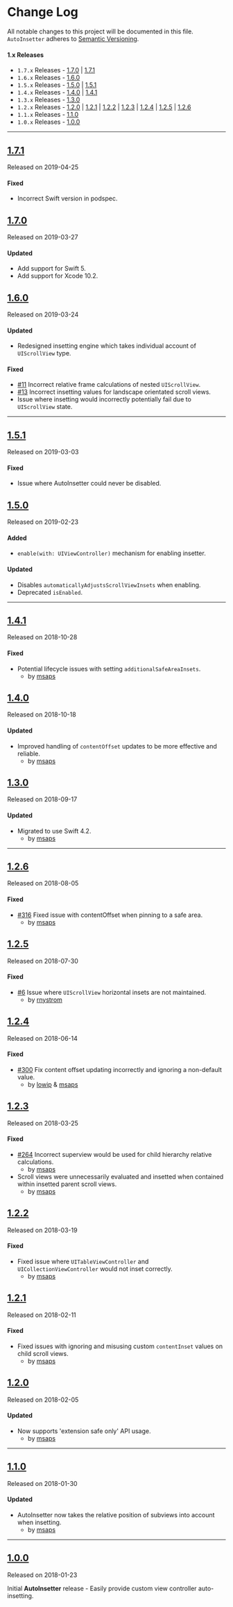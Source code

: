 # Change Log
All notable changes to this project will be documented in this file.
`AutoInsetter` adheres to [Semantic Versioning](http://semver.org/).

#### 1.x Releases
- `1.7.x` Releases - [1.7.0](#170) | [1.7.1](#171)
- `1.6.x` Releases - [1.6.0](#160)
- `1.5.x` Releases - [1.5.0](#150) | [1.5.1](#151)
- `1.4.x` Releases - [1.4.0](#140) | [1.4.1](#141)
- `1.3.x` Releases - [1.3.0](#130)
- `1.2.x` Releases - [1.2.0](#120) | [1.2.1](#121) | [1.2.2](#122) | [1.2.3](#123) | [1.2.4](#124) | [1.2.5](#125) | [1.2.6](#126)
- `1.1.x` Releases - [1.1.0](#110)
- `1.0.x` Releases - [1.0.0](#100)

---
## [1.7.1](https://github.com/uias/AutoInsetter/releases/tag/1.7.1)
Released on 2019-04-25

#### Fixed
- Incorrect Swift version in podspec.

## [1.7.0](https://github.com/uias/AutoInsetter/releases/tag/1.7.0)
Released on 2019-03-27

#### Updated
- Add support for Swift 5.
- Add support for Xcode 10.2.

## [1.6.0](https://github.com/uias/AutoInsetter/releases/tag/1.6.0)
Released on 2019-03-24

#### Updated
- Redesigned insetting engine which takes individual account of `UIScrollView` type.

#### Fixed
- [#11](https://github.com/uias/AutoInsetter/issues/11) Incorrect relative frame calculations of nested `UIScrollView`.
- [#13](https://github.com/uias/AutoInsetter/issues/13) Incorrect insetting values for landscape orientated scroll views.
- Issue where insetting would incorrectly potentially fail due to `UIScrollView` state.

---
## [1.5.1](https://github.com/uias/AutoInsetter/releases/tag/1.5.1)
Released on 2019-03-03

#### Fixed
- Issue where AutoInsetter could never be disabled.

## [1.5.0](https://github.com/uias/AutoInsetter/releases/tag/1.5.0)
Released on 2019-02-23

#### Added
- `enable(with: UIViewController)` mechanism for enabling insetter.

#### Updated
- Disables `automaticallyAdjustsScrollViewInsets` when enabling.
- Deprecated `isEnabled`.

---

## [1.4.1](https://github.com/uias/AutoInsetter/releases/tag/1.4.1)
Released on 2018-10-28

#### Fixed
- Potential lifecycle issues with setting `additionalSafeAreaInsets`.
    - by [msaps](https://github.com/msaps)
    
## [1.4.0](https://github.com/uias/AutoInsetter/releases/tag/1.4.0)
Released on 2018-10-18

#### Updated
- Improved handling of `contentOffset` updates to be more effective and reliable.
    - by [msaps](https://github.com/msaps)

## [1.3.0](https://github.com/uias/AutoInsetter/releases/tag/1.3.0)
Released on 2018-09-17

#### Updated
- Migrated to use Swift 4.2.
    - by [msaps](https://github.com/msaps)

---

## [1.2.6](https://github.com/uias/AutoInsetter/releases/tag/1.2.6)
Released on 2018-08-05

#### Fixed
- [#316](https://github.com/uias/Tabman/issues/316) Fixed issue with contentOffset when pinning to a safe area.
    - by [msaps](https://github.com/msaps)

## [1.2.5](https://github.com/uias/AutoInsetter/releases/tag/1.2.5)
Released on 2018-07-30

#### Fixed
- [#6](https://github.com/uias/AutoInsetter/pull/6) Issue where `UIScrollView` horizontal insets are not maintained.
    - by [rnystrom](https://github.com/rnystrom)

## [1.2.4](https://github.com/uias/AutoInsetter/releases/tag/1.2.4)
Released on 2018-06-14

#### Fixed
- [#300](https://github.com/uias/Tabman/issues/300) Fix content offset updating incorrectly and ignoring a non-default value.
    - by [lowip](https://github.com/lowip) & [msaps](https://github.com/msaps)

## [1.2.3](https://github.com/uias/AutoInsetter/releases/tag/1.2.3)
Released on 2018-03-25

#### Fixed

- [#264](https://github.com/uias/Tabman/issues/264) Incorrect superview would be used for child hierarchy relative calculations.
    - by [msaps](https://github.com/msaps)
- Scroll views were unnecessarily evaluated and insetted when contained within insetted parent scroll views.
    - by [msaps](https://github.com/msaps)

## [1.2.2](https://github.com/uias/AutoInsetter/releases/tag/1.2.2)
Released on 2018-03-19

#### Fixed

- Fixed issue where `UITableViewController` and `UICollectionViewController` would not inset correctly.
    - by [msaps](https://github.com/msaps)

## [1.2.1](https://github.com/uias/AutoInsetter/releases/tag/1.2.1)
Released on 2018-02-11

#### Fixed

- Fixed issues with ignoring and misusing custom `contentInset` values on child scroll views.
    - by [msaps](https://github.com/msaps)

## [1.2.0](https://github.com/uias/AutoInsetter/releases/tag/1.2.0)
Released on 2018-02-05

#### Updated
- Now supports 'extension safe only' API usage.
    - by [msaps](https://github.com/msaps)

---

## [1.1.0](https://github.com/uias/AutoInsetter/releases/tag/1.1.0)
Released on 2018-01-30

#### Updated
- AutoInsetter now takes the relative position of subviews into account when insetting.
    - by [msaps](https://github.com/msaps)

---

## [1.0.0](https://github.com/uias/AutoInsetter/releases/tag/1.0.0)
Released on 2018-01-23

Initial **AutoInsetter** release - Easily provide custom view controller auto-insetting.
